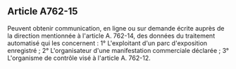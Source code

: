 Article A762-15
----
Peuvent obtenir communication, en ligne ou sur demande écrite auprès de la
direction mentionnée à l'article A. 762-14, des données du traitement automatisé
qui les concernent : 1° L'exploitant d'un parc d'exposition enregistré ; 2°
L'organisateur d'une manifestation commerciale déclarée ; 3° L'organisme de
contrôle visé à l'article A. 762-12.
